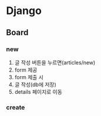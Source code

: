 # Django

## Board

### new

1. 글 작성 버튼을 누르면(articles/new)
2. form 제공
3. form 제출 시
4. 글 작성(db에 저장)
5. details 페이지로 이동





### create











